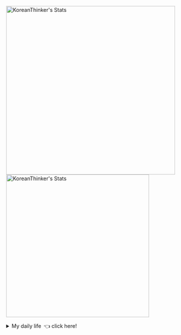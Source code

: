 <p  >
  <a target="_blank" href="https://github-readme-stats.vercel.app/api/wakatime?username=KoreanThinker&layout=compact&theme=dark&hide_border=true&langs_count=32" >
    <img width="455px"  src="https://github-readme-stats.vercel.app/api/wakatime?username=KoreanThinker&layout=compact&theme=dark&hide_border=true&langs_count=6" alt="KoreanThinker's Stats" /> 
  </a>
    <img width="385px" src="https://github-readme-stats.vercel.app/api?username=KoreanThinker&theme=dark&hide_border=true&count_private=true" alt="KoreanThinker's Stats" />
</p>
<details>
<summary>My daily life 👈 click here!</summary>
 
    
<!--START_SECTION:waka-->
**I'm a Night 🦉** 

```text
🌞 Morning    17 commits     ░░░░░░░░░░░░░░░░░░░░░░░░░   1.58% 
🌆 Daytime    366 commits    ████████░░░░░░░░░░░░░░░░░   33.98% 
🌃 Evening    598 commits    ██████████████░░░░░░░░░░░   55.52% 
🌙 Night      96 commits     ██░░░░░░░░░░░░░░░░░░░░░░░   8.91%

```
📅 **I'm Most Productive on Wednesday** 

```text
Monday       178 commits    ████░░░░░░░░░░░░░░░░░░░░░   16.53% 
Tuesday      169 commits    ████░░░░░░░░░░░░░░░░░░░░░   15.69% 
Wednesday    184 commits    ████░░░░░░░░░░░░░░░░░░░░░   17.08% 
Thursday     175 commits    ████░░░░░░░░░░░░░░░░░░░░░   16.25% 
Friday       154 commits    ███░░░░░░░░░░░░░░░░░░░░░░   14.3% 
Saturday     121 commits    ██░░░░░░░░░░░░░░░░░░░░░░░   11.23% 
Sunday       96 commits     ██░░░░░░░░░░░░░░░░░░░░░░░   8.91%

```


📊 **This Week I Spent My Time On** 

```text
⌚︎ Time Zone: Asia/Seoul

🐱‍💻 Projects: 
gilberto                 8 hrs 19 mins       █████████░░░░░░░░░░░░░░░░   37.93% 
front                    4 hrs 35 mins       █████░░░░░░░░░░░░░░░░░░░░   20.92% 
FrontEnd                 3 hrs 54 mins       ████░░░░░░░░░░░░░░░░░░░░░   17.77% 
pires                    3 hrs 44 mins       ████░░░░░░░░░░░░░░░░░░░░░   17.0% 
backend                  1 hr 16 mins        █░░░░░░░░░░░░░░░░░░░░░░░░   5.78%

```


 Last Updated on 24/10/2021
<!--END_SECTION:waka-->
</details>
